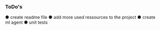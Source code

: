 ### ToDo's

 ● create readme file
 ● add more used ressources to the project
 ● create ml agent
 ● unit tests